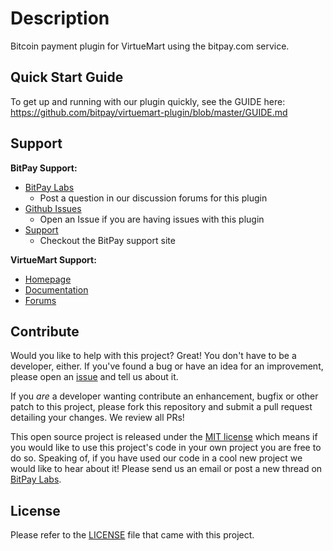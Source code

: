# Description

Bitcoin payment plugin for VirtueMart using the bitpay.com service.

## Quick Start Guide

To get up and running with our plugin quickly, see the GUIDE here: https://github.com/bitpay/virtuemart-plugin/blob/master/GUIDE.md

## Support

**BitPay Support:**

* [BitPay Labs](https://labs.bitpay.com/c/plugins/virtuemart)
  * Post a question in our discussion forums for this plugin
* [Github Issues](https://github.com/bitpay/virtuemart-plugin/issues)
  * Open an Issue if you are having issues with this plugin
* [Support](https://support.bitpay.com/)
  * Checkout the BitPay support site

**VirtueMart Support:**

* [Homepage](http://virtuemart.net/)
* [Documentation](http://docs.virtuemart.net/)
* [Forums](http://forum.virtuemart.net/)

## Contribute

Would you like to help with this project?  Great!  You don't have to be a developer, either.  If you've found a bug or have an idea for an improvement, please open an [issue](https://github.com/bitpay/virtuemart-plugin/issues) and tell us about it.

If you *are* a developer wanting contribute an enhancement, bugfix or other patch to this project, please fork this repository and submit a pull request detailing your changes. We review all PRs!

This open source project is released under the [MIT license](http://opensource.org/licenses/MIT) which means if you would like to use this project's code in your own project you are free to do so.  Speaking of, if you have used our code in a cool new project we would like to hear about it!  Please send us an email or post a new thread on [BitPay Labs](https://labs.bitpay.com).

## License

Please refer to the [LICENSE](https://github.com/bitpay/virtuemart-plugin/blob/master/LICENSE) file that came with this project.
